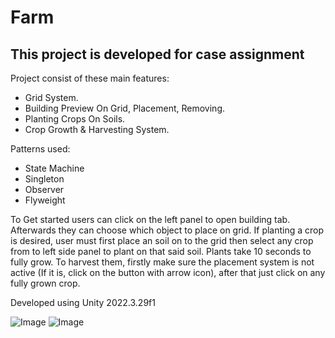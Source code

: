 # Farm
## This project is developed for case assignment

Project consist of these main features:
- Grid System.
- Building Preview On Grid, Placement, Removing.
- Planting Crops On Soils.
- Crop Growth & Harvesting System.

Patterns used:
- State Machine
- Singleton
- Observer
- Flyweight

To Get started users can click on the left panel to open building tab. Afterwards they can choose which object to place on grid. If planting a crop is desired, user must first place an soil on to the grid then select any crop from to left side panel to plant on that said soil.
Plants take 10 seconds to fully grow. To harvest them, firstly make sure the placement system is not active (If it is, click on the button with arrow icon), after that just click on any fully grown crop.

Developed using Unity 2022.3.29f1

![Image](https://github.com/user-attachments/assets/b93ae1cd-7e1f-4e7e-8b09-14062c3fed57) ![Image](https://github.com/user-attachments/assets/38e19c39-ec11-4dff-814e-f2298de34deb)
